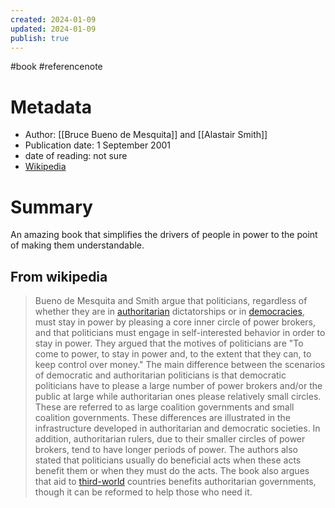 ```yaml
---
created: 2024-01-09
updated: 2024-01-09
publish: true
---
```

#book #referencenote

# Metadata 
- Author: [[Bruce Bueno de Mesquita]] and [[Alastair Smith]]
- Publication date: 1 September 2001
- date of reading: not sure
- [Wikipedia](https://en.wikipedia.org/wiki/The_Dictator's_Handbook)
# Summary
An amazing book that simplifies the drivers of people in power to the point of making them understandable.

## From wikipedia
> Bueno de Mesquita and Smith argue that politicians, regardless of whether they are in [authoritarian](https://en.wikipedia.org/wiki/Authoritarian "Authoritarian") dictatorships or in [democracies](https://en.wikipedia.org/wiki/Democracies "Democracies"), must stay in power by pleasing a core inner circle of power brokers, and that politicians must engage in self-interested behavior in order to stay in power. They argued that the motives of politicians are "To come to power, to stay in power and, to the extent that they can, to keep control over money." The main difference between the scenarios of democratic and authoritarian politicians is that democratic politicians have to please a large number of power brokers and/or the public at large while authoritarian ones please relatively small circles. These are referred to as large coalition governments and small coalition governments. These differences are illustrated in the infrastructure developed in authoritarian and democratic societies. In addition, authoritarian rulers, due to their smaller circles of power brokers, tend to have longer periods of power. The authors also stated that politicians usually do beneficial acts when these acts benefit them or when they must do the acts. The book also argues that aid to [third-world](https://en.wikipedia.org/wiki/Third-world "Third-world") countries benefits authoritarian governments, though it can be reformed to help those who need it.
